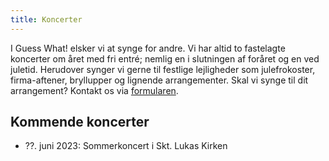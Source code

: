 ```yaml
---
title: Koncerter
---
```


I Guess What! elsker vi at synge for andre. Vi har altid to fastelagte koncerter om året med fri entré; nemlig en i slutningen af foråret og en ved juletid. Herudover synger vi gerne til festlige lejligheder som julefrokoster, firma-aftener, bryllupper og lignende arrangementer. Skal vi synge til dit arrangement? Kontakt os via [formularen](/kontakt).

## Kommende koncerter
- ??. juni 2023: Sommerkoncert i Skt. Lukas Kirken
